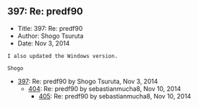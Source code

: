 ## 397: Re: predf90

- Title: 397: Re: predf90
- Author: Shogo Tsuruta
- Date: Nov 3, 2014

```
I also updated the Windows version.

Shogo
```

- [397](0397.md): Re: predf90 by Shogo Tsuruta, Nov 3, 2014
    - [404](0404.md): Re: predf90 by sebastianmucha8, Nov 10, 2014
        - [405](0405.md): Re: predf90 by sebastianmucha8, Nov 10, 2014
